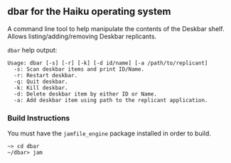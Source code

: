 ## dbar for the Haiku operating system

A command line tool to help manipulate the contents of the Deskbar shelf.  Allows listing/adding/removing Deskbar replicants.

`dbar` help output:
```
Usage: dbar [-s] [-r] [-k] [-d id/name] [-a /path/to/replicant]
  -s: Scan deskbar items and print ID/Name.
  -r: Restart deskbar.
  -q: Quit deskbar.
  -k: Kill deskbar.
  -d: Delete deskbar item by either ID or Name.
  -a: Add deskbar item using path to the replicant application.
```

### Build Instructions

You must have the `jamfile_engine` package installed in order to build.

```
~> cd dbar
~/dbar> jam
```
